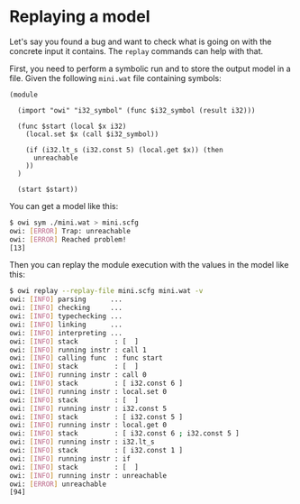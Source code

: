 # Replaying a model

Let's say you found a bug and want to check what is going on with the concrete input it contains.
The `replay` commands can help with that.

First, you need to perform a symbolic run and to store the output model in a file.
Given the following `mini.wat` file containing symbols:

<!-- $MDX file=mini.wat -->
```wat
(module

  (import "owi" "i32_symbol" (func $i32_symbol (result i32)))

  (func $start (local $x i32)
    (local.set $x (call $i32_symbol))

    (if (i32.lt_s (i32.const 5) (local.get $x)) (then
      unreachable
    ))
  )

  (start $start))
```

You can get a model like this:

```sh
$ owi sym ./mini.wat > mini.scfg
owi: [ERROR] Trap: unreachable
owi: [ERROR] Reached problem!
[13]
```

Then you can replay the module execution with the values in the model like this:

```sh
$ owi replay --replay-file mini.scfg mini.wat -v
owi: [INFO] parsing      ...
owi: [INFO] checking     ...
owi: [INFO] typechecking ...
owi: [INFO] linking      ...
owi: [INFO] interpreting ...
owi: [INFO] stack         : [  ]
owi: [INFO] running instr : call 1
owi: [INFO] calling func  : func start
owi: [INFO] stack         : [  ]
owi: [INFO] running instr : call 0
owi: [INFO] stack         : [ i32.const 6 ]
owi: [INFO] running instr : local.set 0
owi: [INFO] stack         : [  ]
owi: [INFO] running instr : i32.const 5
owi: [INFO] stack         : [ i32.const 5 ]
owi: [INFO] running instr : local.get 0
owi: [INFO] stack         : [ i32.const 6 ; i32.const 5 ]
owi: [INFO] running instr : i32.lt_s
owi: [INFO] stack         : [ i32.const 1 ]
owi: [INFO] running instr : if
owi: [INFO] stack         : [  ]
owi: [INFO] running instr : unreachable
owi: [ERROR] unreachable
[94]
```

